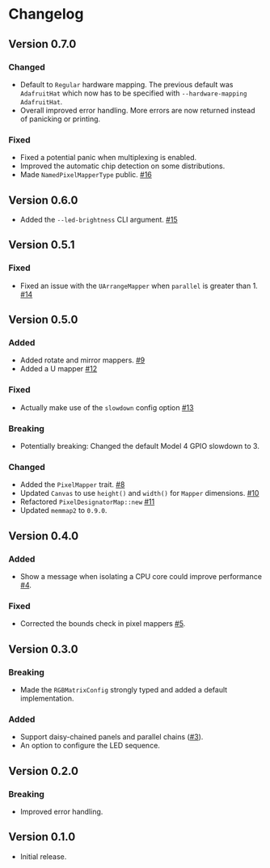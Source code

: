 # Changelog

## Version 0.7.0

### Changed

- Default to `Regular` hardware mapping. The previous default was `AdafruitHat` which now has to be specified with `--hardware-mapping AdafruitHat`.
- Overall improved error handling. More errors are now returned instead of panicking or printing.

### Fixed

- Fixed a potential panic when multiplexing is enabled.
- Improved the automatic chip detection on some distributions.
- Made `NamedPixelMapperType` public. [#16](https://github.com/EmbersArc/rpi_led_panel/pull/16)

## Version 0.6.0

- Added the `--led-brightness` CLI argument. [#15](https://github.com/EmbersArc/rpi_led_panel/pull/15)

## Version 0.5.1

### Fixed

- Fixed an issue with the `UArrangeMapper` when `parallel` is greater than 1. [#14](https://github.com/EmbersArc/rpi_led_panel/pull/14)

## Version 0.5.0

### Added

- Added rotate and mirror mappers. [#9](https://github.com/EmbersArc/rpi_led_panel/pull/9)
- Added a U mapper [#12](https://github.com/EmbersArc/rpi_led_panel/pull/12)

### Fixed

- Actually make use of the `slowdown` config option [#13](https://github.com/EmbersArc/rpi_led_panel/pull/13)

### Breaking

- Potentially breaking: Changed the default Model 4 GPIO slowdown to 3.

### Changed

- Added the `PixelMapper` trait. [#8](https://github.com/EmbersArc/rpi_led_panel/pull/8)
- Updated `Canvas` to use `height()` and `width()` for `Mapper` dimensions.
  [#10](https://github.com/EmbersArc/rpi_led_panel/pull/11)
- Refactored `PixelDesignatorMap::new` [#11](https://github.com/EmbersArc/rpi_led_panel/pull/11)
- Updated `memmap2` to `0.9.0`.

## Version 0.4.0

### Added

- Show a message when isolating a CPU core could improve performance [#4](https://github.com/EmbersArc/rpi_led_panel/pull/4).

### Fixed

- Corrected the bounds check in pixel mappers [#5](https://github.com/EmbersArc/rpi_led_panel/issues/5).

## Version 0.3.0

### Breaking

- Made the `RGBMatrixConfig` strongly typed and added a default implementation.

### Added

- Support daisy-chained panels and parallel chains ([#3](https://github.com/EmbersArc/rpi_led_panel/pull/3)).
- An option to configure the LED sequence.

## Version 0.2.0

### Breaking

- Improved error handling.

## Version 0.1.0

- Initial release.
